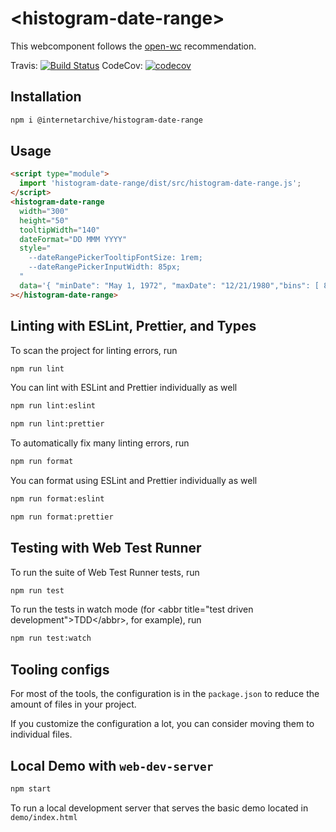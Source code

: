 # \<histogram-date-range>

This webcomponent follows the [open-wc](https://github.com/open-wc/open-wc) recommendation.

Travis:
[![Build Status](https://travis-ci.com/internetarchive/iaux-histogram-date-range.svg?branch=main)](https://travis-ci.com/internetarchive/iaux-histogram-date-range)
CodeCov: [![codecov](https://codecov.io/gh/internetarchive/iaux-histogram-date-range/branch/main/graph/badge.svg)](https://codecov.io/gh/internetarchive/iaux-histogram-date-range)

## Installation

```bash
npm i @internetarchive/histogram-date-range
```

## Usage

```html
<script type="module">
  import 'histogram-date-range/dist/src/histogram-date-range.js';
</script>
<histogram-date-range
  width="300"
  height="50"
  tooltipWidth="140"
  dateFormat="DD MMM YYYY"
  style="
    --dateRangePickerTooltipFontSize: 1rem;
    --dateRangePickerInputWidth: 85px;
  "
  data='{ "minDate": "May 1, 1972", "maxDate": "12/21/1980","bins": [ 85, 25, 200, 0, 0, 34, 0, 2, 5, 10, 0, 56, 10, 45, 100, 70, 50]}'
></histogram-date-range>
```

## Linting with ESLint, Prettier, and Types

To scan the project for linting errors, run

```bash
npm run lint
```

You can lint with ESLint and Prettier individually as well

```bash
npm run lint:eslint
```

```bash
npm run lint:prettier
```

To automatically fix many linting errors, run

```bash
npm run format
```

You can format using ESLint and Prettier individually as well

```bash
npm run format:eslint
```

```bash
npm run format:prettier
```

## Testing with Web Test Runner

To run the suite of Web Test Runner tests, run

```bash
npm run test
```

To run the tests in watch mode (for &lt;abbr title=&#34;test driven development&#34;&gt;TDD&lt;/abbr&gt;, for example), run

```bash
npm run test:watch
```

## Tooling configs

For most of the tools, the configuration is in the `package.json` to reduce the amount of files in your project.

If you customize the configuration a lot, you can consider moving them to individual files.

## Local Demo with `web-dev-server`

```bash
npm start
```

To run a local development server that serves the basic demo located in `demo/index.html`
